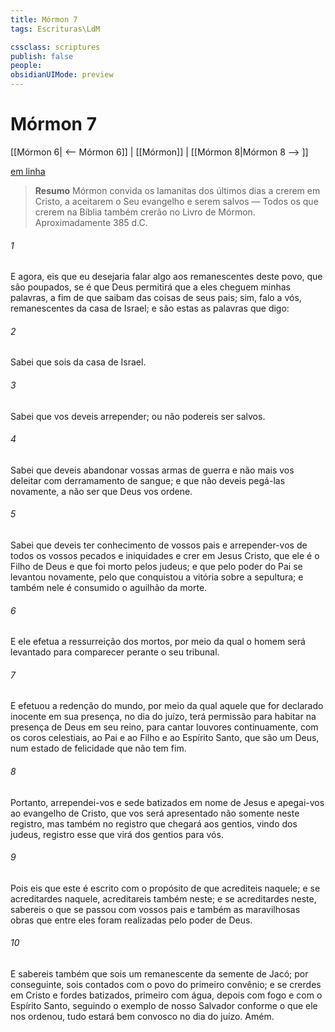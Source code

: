 ```yaml
---
title: Mórmon 7
tags: Escrituras\LdM

cssclass: scriptures
publish: false
people:
obsidianUIMode: preview
---
```


# Mórmon 7
[[Mórmon 6| <-- Mórmon 6]] | [[Mórmon]] | [[Mórmon 8|Mórmon 8 --> ]]

[em linha](https://churchofjesuschrist.org/study/scriptures/bofm/morm/7?lang=por)

> __Resumo__
Mórmon convida os lamanitas dos últimos dias a crerem em Cristo, a aceitarem o Seu evangelho e serem salvos — Todos os que crerem na Bíblia também crerão no Livro de Mórmon. Aproximadamente 385 d.C.

###### 1 
E agora, eis que eu desejaria falar algo aos remanescentes deste povo, que são poupados, se é que Deus permitirá que a eles cheguem minhas palavras, a fim de que saibam das coisas de seus pais; sim, falo a vós, remanescentes da casa de Israel; e são estas as palavras que digo:

###### 2 
Sabei que sois da casa de Israel.

###### 3 
Sabei que vos deveis arrepender; ou não podereis ser salvos.

###### 4 
Sabei que deveis abandonar vossas armas de guerra e não mais vos deleitar com derramamento de sangue; e que não deveis pegá-las novamente, a não ser que Deus vos ordene.

###### 5 
Sabei que deveis ter conhecimento de vossos pais e arrepender-vos de todos os vossos pecados e iniquidades e crer em Jesus Cristo, que ele é o Filho de Deus e que foi morto pelos judeus; e que pelo poder do Pai se levantou novamente, pelo que conquistou a vitória sobre a sepultura; e também nele é consumido o aguilhão da morte.

###### 6 
E ele efetua a ressurreição dos mortos, por meio da qual o homem será levantado para comparecer perante o seu tribunal.

###### 7 
E efetuou a redenção do mundo, por meio da qual aquele que for declarado inocente em sua presença, no dia do juízo, terá permissão para habitar na presença de Deus em seu reino, para cantar louvores continuamente, com os coros celestiais, ao Pai e ao Filho e ao Espírito Santo, que são um Deus, num estado de felicidade que não tem fim.

###### 8 
Portanto, arrependei-vos e sede batizados em nome de Jesus e apegai-vos ao evangelho de Cristo, que vos será apresentado não somente neste registro, mas também no registro que chegará aos gentios, vindo dos judeus, registro esse que virá dos gentios para vós.

###### 9 
Pois eis que este é escrito com o propósito de que acrediteis naquele; e se acreditardes naquele, acreditareis também neste; e se acreditardes neste, sabereis o que se passou com vossos pais e também as maravilhosas obras que entre eles foram realizadas pelo poder de Deus.

###### 10 
E sabereis também que sois um remanescente da semente de Jacó; por conseguinte, sois contados com o povo do primeiro convênio; e se crerdes em Cristo e fordes batizados, primeiro com água, depois com fogo e com o Espírito Santo, seguindo o exemplo de nosso Salvador conforme o que ele nos ordenou, tudo estará bem convosco no dia do juízo. Amém.

